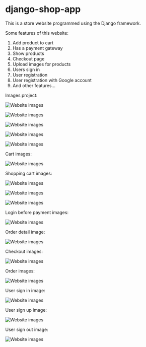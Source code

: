 # django-shop-app
This is a store website programmed using the Django framework.

Some features of this website:
1. Add product to cart
2. Has a payment gateway
3. Show products
4. Checkout page
5. Upload images for products
6. Users sign in
7. User registration
8. User registration with Google account
9. And other features...

Images project:

![Website images](https://github.com/hamedkalhor76/django-shop-app/blob/main/images/img1.jpg)

![Website images](https://github.com/hamedkalhor76/django-shop-app/blob/main/images/img2.jpg)

![Website images](https://github.com/hamedkalhor76/django-shop-app/blob/main/images/img3.jpg)

![Website images](https://github.com/hamedkalhor76/django-shop-app/blob/main/images/img4.jpg)

![Website images](https://github.com/hamedkalhor76/django-shop-app/blob/main/images/img5.jpg)

Cart images:

![Website images](https://github.com/hamedkalhor76/django-shop-app/blob/main/images/img6.jpg)

Shopping cart images:

![Website images](https://github.com/hamedkalhor76/django-shop-app/blob/main/images/img7.jpg)

![Website images](https://github.com/hamedkalhor76/django-shop-app/blob/main/images/img8.jpg)

![Website images](https://github.com/hamedkalhor76/django-shop-app/blob/main/images/img9.jpg)

Login before payment images:

![Website images](https://github.com/hamedkalhor76/django-shop-app/blob/main/images/img10.jpg)

Order detail image:

![Website images](https://github.com/hamedkalhor76/django-shop-app/blob/main/images/img10.jpg)

Checkout images:

![Website images](https://github.com/hamedkalhor76/django-shop-app/blob/main/images/img11.jpg)

Order images:

![Website images](https://github.com/hamedkalhor76/django-shop-app/blob/main/images/img12jpg)

User sign in image:

![Website images](https://github.com/hamedkalhor76/django-shop-app/blob/main/images/img13jpg)

User sign up image:

![Website images](https://github.com/hamedkalhor76/django-shop-app/blob/main/images/img14jpg)

User sign out image:

![Website images](https://github.com/hamedkalhor76/django-shop-app/blob/main/images/img15.jpg)
